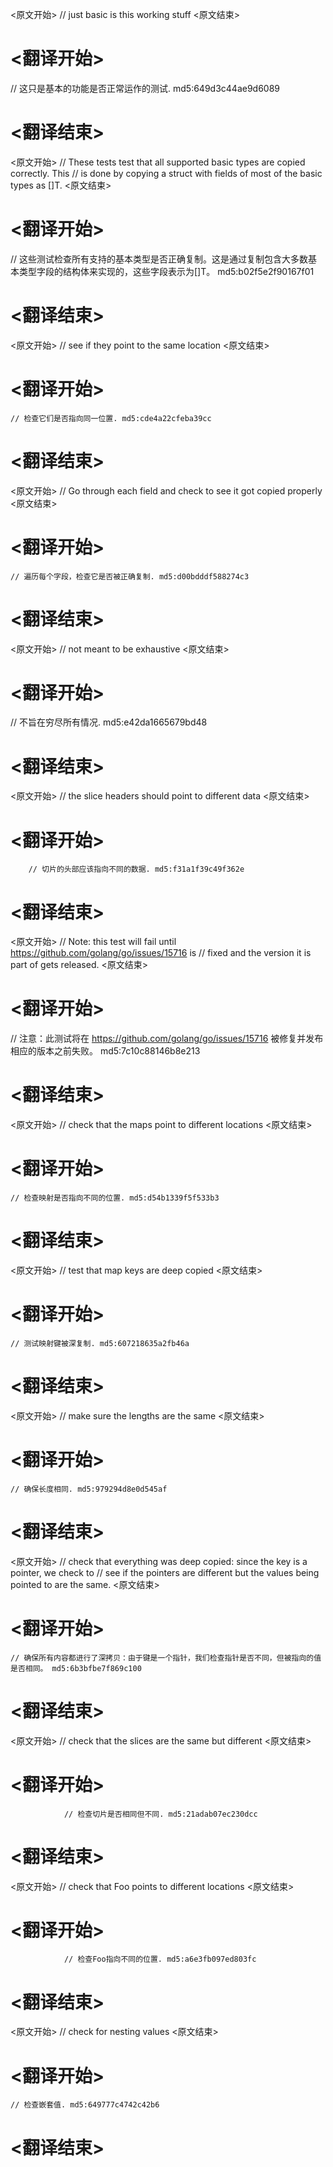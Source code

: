 
<原文开始>
// just basic is this working stuff
<原文结束>

# <翻译开始>
// 这只是基本的功能是否正常运作的测试. md5:649d3c44ae9d6089
# <翻译结束>


<原文开始>
// These tests test that all supported basic types are copied correctly.  This
// is done by copying a struct with fields of most of the basic types as []T.
<原文结束>

# <翻译开始>
// 这些测试检查所有支持的基本类型是否正确复制。这是通过复制包含大多数基本类型字段的结构体来实现的，这些字段表示为[]T。 md5:b02f5e2f90167f01
# <翻译结束>


<原文开始>
// see if they point to the same location
<原文结束>

# <翻译开始>
	// 检查它们是否指向同一位置. md5:cde4a22cfeba39cc
# <翻译结束>


<原文开始>
// Go through each field and check to see it got copied properly
<原文结束>

# <翻译开始>
	// 遍历每个字段，检查它是否被正确复制. md5:d00bdddf588274c3
# <翻译结束>


<原文开始>
// not meant to be exhaustive
<原文结束>

# <翻译开始>
// 不旨在穷尽所有情况. md5:e42da1665679bd48
# <翻译结束>


<原文开始>
// the slice headers should point to different data
<原文结束>

# <翻译开始>
		// 切片的头部应该指向不同的数据. md5:f31a1f39c49f362e
# <翻译结束>


<原文开始>
// Note: this test will fail until https://github.com/golang/go/issues/15716 is
// fixed and the version it is part of gets released.
<原文结束>

# <翻译开始>
// 注意：此测试将在 https://github.com/golang/go/issues/15716 被修复并发布相应的版本之前失败。 md5:7c10c88146b8e213
# <翻译结束>


<原文开始>
// check that the maps point to different locations
<原文结束>

# <翻译开始>
	// 检查映射是否指向不同的位置. md5:d54b1339f5f533b3
# <翻译结束>


<原文开始>
// test that map keys are deep copied
<原文结束>

# <翻译开始>
	// 测试映射键被深复制. md5:607218635a2fb46a
# <翻译结束>


<原文开始>
// make sure the lengths are the same
<原文结束>

# <翻译开始>
	// 确保长度相同. md5:979294d8e0d545af
# <翻译结束>


<原文开始>
	// check that everything was deep copied: since the key is a pointer, we check to
	// see if the pointers are different but the values being pointed to are the same.
<原文结束>

# <翻译开始>
	// 确保所有内容都进行了深拷贝：由于键是一个指针，我们检查指针是否不同，但被指向的值是否相同。 md5:6b3bfbe7f869c100
# <翻译结束>


<原文开始>
// check that the slices are the same but different
<原文结束>

# <翻译开始>
				// 检查切片是否相同但不同. md5:21adab07ec230dcc
# <翻译结束>


<原文开始>
// check that Foo points to different locations
<原文结束>

# <翻译开始>
				// 检查Foo指向不同的位置. md5:a6e3fb097ed803fc
# <翻译结束>


<原文开始>
// check for nesting values
<原文结束>

# <翻译开始>
	// 检查嵌套值. md5:649777c4742c42b6
# <翻译结束>

